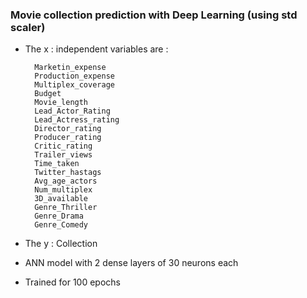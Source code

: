 ### Movie collection prediction with Deep Learning (using std scaler)

- The x : independent variables are :

        Marketin_expense
        Production_expense
        Multiplex_coverage
        Budget
        Movie_length
        Lead_Actor_Rating
        Lead_Actress_rating
        Director_rating
        Producer_rating
        Critic_rating
        Trailer_views
        Time_taken
        Twitter_hastags
        Avg_age_actors
        Num_multiplex
        3D_available
        Genre_Thriller
        Genre_Drama
        Genre_Comedy


- The y : Collection
- ANN model with 2 dense layers of 30 neurons each
- Trained for 100 epochs
